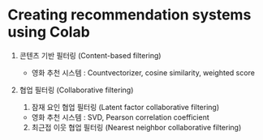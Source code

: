 # Creating recommendation systems using Colab

1. 콘텐츠 기반 필터링 (Content-based filtering)
    - 영화 추천 시스템 : Countvectorizer, cosine similarity, weighted score

2. 협업 필터링 (Collaborative filtering)
   1) 잠재 요인 협업 필터링 (Latent factor collaborative filtering)
     - 영화 추천 시스템 : SVD, Pearson correlation coefficient
   2) 최근접 이웃 협업 필터링 (Nearest neighbor collaborative filtering)
